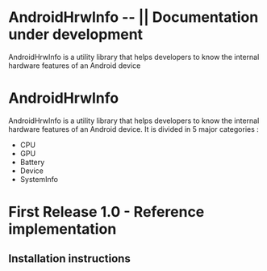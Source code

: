 # AndroidHrwInfo -- || Documentation under development
AndroidHrwInfo is a utility library that helps developers to know the internal hardware features of an Android device

# AndroidHrwInfo

AndroidHrwInfo is a utility library that helps developers to know the internal hardware features of an Android device.
It is divided in 5 major categories :

  - CPU
  - GPU
  - Battery
  - Device
  - SystemInfo

# First Release 1.0 - Reference implementation

## Installation instructions
```
    
```

